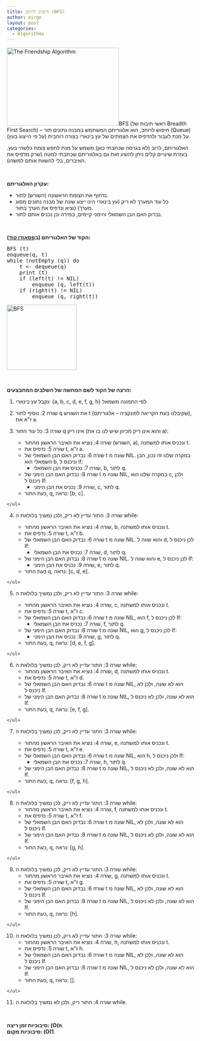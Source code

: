 ```yaml
---
title: חיפוש לרוחב (BFS)
author: nirgn
layout: post
categories:
  - Algorithms
---
```

[<img class="alignleft wp-image-1172" src="http://www.lifelongstudent.net/wp-content/uploads/2014/12/The_Friendship_Algorithm.png" alt="The Friendship Algorithm" width="300" height="209" />](http://www.lifelongstudent.net/wp-content/uploads/2014/12/The_Friendship_Algorithm.png)BFS (ראשי תיבות של Breadth First Search) &#8211; חיפוש לרוחב, הוא אלגוריתם המשתמש במבנה נתונים תור (Queue) על מנת לעבור ולהדפיס את הצמתים של עץ בינארי בצורה רוחבית (על פי הייצוג בעץ).

<!--more-->

האלגוריתם, לרוב (לא בגרסה שכתבתי כאן) משמש על מנת לחפש צומת כלשהי בעץ. בעזרת שינויים קלים ניתן להשיג זאת גם באלגוריתם שכתבתי למטה (שרק מדפיס את האיברים, בלי להשוות אותם למשהו).

&nbsp;

**עקרון האלגוריתם:**

  * נדחוף את הצומת הראשונה (השורש) לתור.
  * כל עוד המערך לא ריק (עץ בינארי הינו ייצוג שונה של מבנה נתונים מסוג מערך) נוציא ונדפיס את הערך בתור.
  * נבדוק האם הבן השמאלי והימני קיימים, במידה וכן נכניס אותם לתור.

&nbsp;

**הקוד של האלגוריתם (ב<a href="https://en.wikipedia.org/wiki/Pseudocode" target="_blank">פסאודו קוד</a>):**

<pre class="lang:default decode:true">BFS (t)
enqueue(q, t)
while (notEmpty (q)) do
    t &lt;- dequeue(q)
    print (t)
    if (left(t) != NIL)
        enqueue (q, left(t))
    if (right(t) != NIL)
        enqueue (q, right(t))</pre>

[<img class="alignleft size-full wp-image-2099" src="http://www.lifelongstudent.net/wp-content/uploads/2015/06/BFS.gif" alt="BFS" width="187" height="175" />](http://www.lifelongstudent.net/wp-content/uploads/2015/06/BFS.gif)

&nbsp;

**הרצה של הקוד לשם המחשה של השלבים המתבצעים:**

  1. נקבל עץ בינארי: {a, b, c, d, e, f, g, h} לפי התמונה משמאל.
  2. שורה 2: נוסיף לתור q את השורש t (שקיבלנו בעת הקריאה לפונקציה &#8211; אלגוריתם), ז"א את a.
  3. שורה 3: כל עוד התור q אינו ריק (והוא אינו ריק מכיוון שיש לנו בו את a): <ul style="list-style-type: circle;">
      <li>
        שורה 4: נוציא את האיבר הראשון מהתור (השורש, a), ונכניס אותו למשתנה t.
      </li>
      <li>
        שורה 5: נדפיס את t, ז"א a.
      </li>
      <li>
        שורה 6: נבדוק האם הבן השמאלי של t שונה מ NIL. במקרה שלנו זה נכון, הבן השמאלי הוא b, וניכנס ל if: <ul>
          <li>
            שורה 7: נכניס את הבן השמאלי, b, לתור q.
          </li>
        </ul>
      </li>

      <li>
        שורה 8: נבדוק האם הבן הימני של t שונה מ NIL, במקרה שלנו הוא c, ולכן ניכנס ל If: <ul>
          <li>
            שורה 9: נכניס את הבן הימני, c, לתור q.
          </li>
        </ul>
      </li>

      <li>
        כעת התור, q, נראה: [b, c].
      </li>
    </ul>

  4. שורה 3: התור עדיין לא ריק, ולכן נמשיך בלולאת ה while: <ul style="list-style-type: circle;">
      <li>
        שורה 4: נוציא את האיבר הראשון מהתור, b, ונכניס אותו למשתנה t.
      </li>
      <li>
        שורה 5: נדפיס את t, ז"א b.
      </li>
      <li>
        שורה 6: נבדוק האם הבן השמאלי של t שונה מ NIL. והוא שווה ל d, לכן ניכנס ל If: <ul>
          <li>
            שורה 7: נכניס את הבן השמאלי, d, לתור q.
          </li>
        </ul>
      </li>

      <li>
        שורה 8: נבדוק האם הבן הימני של t שונה מ NIL. והוא שווה ל e, לכן ניכנס ל If: <ul>
          <li>
            שורה 9: נכניס את הבן הימני, e, לתור q.
          </li>
        </ul>
      </li>

      <li>
        כעת התור q, נראה: [c, d, e].
      </li>
    </ul>

  5. שורה 3: התור עדיין לא ריק, ולכן נמשיך בלולאת ה while: <ul style="list-style-type: circle;">
      <li>
        שורה 4: נוציא את האיבר הראשון מהתור, c, ונכניס אותו למשתנה t.
      </li>
      <li>
        שורה 5: נדפיס את t, ז"א c.
      </li>
      <li>
        שורה 6: נבדוק האם הבן השמאלי של t שונה מ NIL, הוא f, לכן ניכנס ל If: <ul>
          <li>
            שורה 7: נכניס את הבן השמאלי, f, לתור q.
          </li>
        </ul>
      </li>

      <li>
        שורה 8: נבדוק האם הבן הימני של t שונה מ NIL, הוא g, לכן ניכנס ל If: <ul>
          <li>
            שורה 9: נכניס את הבן הימני, g, לתור q.
          </li>
        </ul>
      </li>

      <li>
        כעת התור, q, נראה: [d, e, f, g].
      </li>
    </ul>

  6. שורה 3: התור עדיין לא ריק, לכן נמשיך בלולאת ה while: <ul style="list-style-type: circle;">
      <li>
        שורה 4: נוציא את האיבר הראשון מהתור, d, ונכניס אותו למשתנה t.
      </li>
      <li>
        שורה 5: נדפיס את t, ז"א d.
      </li>
      <li>
        שורה 6: נבדוק האם הבן השמאלי של t שונה מ NIL, הוא לא שונה, ולכן לא ניכנס ל If.
      </li>
      <li>
        שורה 8: נבדוק האם הבן הימני של t שונה מ NIL, הוא לא שונה, ולכן לא ניכנס ל If.
      </li>
      <li>
        כעת התור, q, נראה: [e, f, g].
      </li>
    </ul>

  7. שורה 3: התור עדיין לא ריק, לכן נמשיך בלולאת ה while: <ul style="list-style-type: circle;">
      <li>
        שורה 4: נוציא את האיבר הראשון מהתור, e, ונכניס אותו למשתנה t.
      </li>
      <li>
        שורה 5: נדפיס את t, ז"א e.
      </li>
      <li>
        שורה 6: נבדוק האם הבן השמאלי של t שונה מ NIL, הוא h, ולכן ניכנס ל If: <ul>
          <li>
            שורה 7: נכניס את הבן השמאלי, h, לתור q.
          </li>
        </ul>
      </li>

      <li>
        שורה 8: נבדוק האם הבן הימני של t שונה מ NIL, הוא לא שונה, ולכן לא ניכנס ל If.
      </li>
      <li>
        כעת התור, q, נראה: [f, g, h].
      </li>
    </ul>

  8. שורה 3: התור עדיין לא ריק, לכן נמשיך בלולאת ה while: <ul style="list-style-type: circle;">
      <li>
        שורה 4: נוציא את האיבר הראשון מהתור, f, ונכניס אותו למשתנה t.
      </li>
      <li>
        שורה 5: נדפיס את t, ז"א f.
      </li>
      <li>
        שורה 6: נבדוק האם הבן השמאלי של t שונה מ NIL, הוא לא שונה, ולכן לא ניכנס ל If.
      </li>
      <li>
        שורה 8: נבדוק האם הבן הימני של t שונה מ NIL, הוא לא שונה, ולכן לא ניכנס ל If.
      </li>
      <li>
        כעת התור, q, נראה: [g, h].
      </li>
    </ul>

  9. שורה 3: התור עדיין לא ריק, לכן נמשיך בלולאת ה while: <ul style="list-style-type: circle;">
      <li>
        שורה 4: נוציא את האיבר הראשון מהתור, g, ונכניס אותו למשתנה t.
      </li>
      <li>
        שורה 5: נדפיס את t, ז"א g.
      </li>
      <li>
        שורה 6: נבדוק האם הבן השמאלי של t שונה מ NIL, הוא לא שונה, ולכן לא ניכנס ל If.
      </li>
      <li>
        שורה 8: נבדוק האם הבן הימני של t שונה מ NIL, הוא לא שונה, ולכן לא ניכנס ל If.
      </li>
      <li>
        כעת התור, q, נראה: [h].
      </li>
    </ul>

 10. שורה 3: התור עדיין לא ריק, לכן נמשיך בלולאת ה while: <ul style="list-style-type: circle;">
      <li>
        שורה 4: נוציא את האיבר הראשון מהתור, h, ונכניס אותו למשתנה t.
      </li>
      <li>
        שורה 5: נדפיס את t, ז"א h.
      </li>
      <li>
        שורה 6: נבדוק האם הבן השמאלי של t שונה מ NIL, הוא לא שונה, ולכן לא ניכנס ל If.
      </li>
      <li>
        שורה 8: נבדוק האם הבן הימני של t שונה מ NIL, הוא לא שונה, ולכן לא ניכנס ל If.
      </li>
      <li>
        כעת התור, q, נראה: [].
      </li>
    </ul>

 11. שורה 4: התור ריק, ולכן לא נמשיך בלולאת ה while.

&nbsp;

**סיבוכיות זמן ריצה: (O(n**.  
**סיבוכיות מקום: (O(1**.
